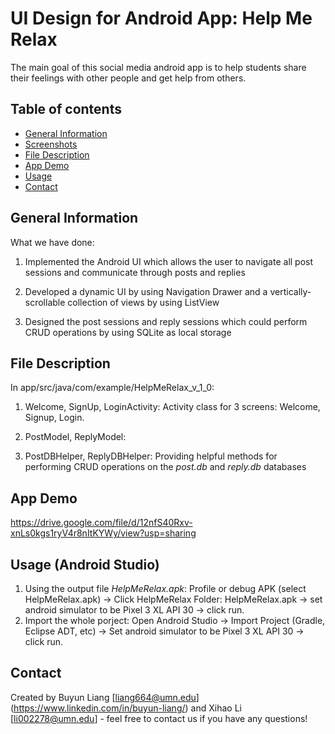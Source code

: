 # UI Design for Android App: Help Me Relax
The main goal of this social media android app is to help students share their feelings with other people and get help from others.

## Table of contents
* [General Information](#general-information)
* [Screenshots](#screenshots)
* [File Description](#file-description)
* [App Demo](#app-demo)
* [Usage](#usage)
* [Contact](#contact)

## General Information
What we have done:

1. Implemented the Android UI which allows the user to navigate all post sessions and communicate through posts and replies

2. Developed a dynamic UI by using Navigation Drawer and a vertically-scrollable collection of views by using ListView

3. Designed the post sessions and reply sessions which could perform CRUD operations by using SQLite as local storage

## File Description
In app/src/java/com/example/HelpMeRelax_v_1_0:

1. Welcome, SignUp, LoginActivity: Activity class for 3 screens: Welcome, Signup, Login.

2. PostModel, ReplyModel:  

3. PostDBHelper, ReplyDBHelper: Providing helpful methods for performing CRUD operations on the *post.db* and *reply.db* databases
 

## App Demo 

https://drive.google.com/file/d/12nfS40Rxv-xnLs0kgs1ryV4r8nItKYWy/view?usp=sharing

## Usage (Android Studio)
1. Using the output file *HelpMeRelax.apk*: Profile or debug APK (select HelpMeRelax.apk) -> Click HelpMeRelax Folder: HelpMeRelax.apk -> set android simulator to be Pixel 3 XL API 30 -> click run.
2. Import the whole porject: Open Android Studio -> Import Project (Gradle, Eclipse ADT, etc) -> Set android simulator to be Pixel 3 XL API 30 -> click run.


## Contact
Created by Buyun Liang [liang664@umn.edu] (https://www.linkedin.com/in/buyun-liang/) and Xihao Li [li002278@umn.edu] - feel free to contact us if you have any questions!

